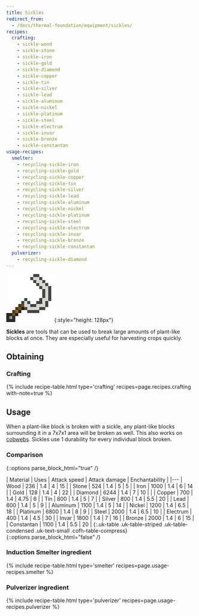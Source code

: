 ```yaml
---
title: Sickles
redirect_from:
  - /docs/thermal-foundation/equipment/sickles/
recipes:
  crafting:
    - sickle-wood
    - sickle-stone
    - sickle-iron
    - sickle-gold
    - sickle-diamond
    - sickle-copper
    - sickle-tin
    - sickle-silver
    - sickle-lead
    - sickle-aluminum
    - sickle-nickel
    - sickle-platinum
    - sickle-steel
    - sickle-electrum
    - sickle-invar
    - sickle-bronze
    - sickle-constantan
usage-recipes:
  smelter:
    - recycling-sickle-iron
    - recycling-sickle-gold
    - recycling-sickle-copper
    - recycling-sickle-tin
    - recycling-sickle-silver
    - recycling-sickle-lead
    - recycling-sickle-aluminum
    - recycling-sickle-nickel
    - recycling-sickle-platinum
    - recycling-sickle-steel
    - recycling-sickle-electrum
    - recycling-sickle-invar
    - recycling-sickle-bronze
    - recycling-sickle-constantan
  pulverizer:
    - recycling-sickle-diamond
---
```


![Sickles](/assets/images/thermal-foundation/sickles.gif){:style="height: 128px"}


**Sickles** are tools that can be used to break large amounts of plant-like
blocks at once. They are especially useful for harvesting crops quickly.


Obtaining
---------

### Crafting
{% include recipe-table.html type='crafting' recipes=page.recipes.crafting with-note=true %}


Usage
-----

When a plant-like block is broken with a sickle, any plant-like blocks
surrounding it in a 7x7x1 area will be broken as well. This also works on
[cobwebs](https://minecraft.gamepedia.com/Cobweb). Sickles use 1 durability for
every individual block broken.

### Comparison
{::options parse_block_html="true" /}
<div class="uk-overflow-container">
| Material | Uses | Attack speed | Attack damage | Enchantability |
|---
| Wood | 236 | 1.4 | 4 | 15 |
| Stone | 524 | 1.4 | 5 | 5 |
| Iron | 1000 | 1.4 | 6 | 14 |
| Gold | 128 | 1.4 | 4 | 22 |
| Diamond | 6244 | 1.4 | 7 | 10 |
|
| Copper | 700 | 1.4 | 4.75 | 6 |
| Tin | 800 | 1.4 | 5 | 7 |
| Silver | 800 | 1.4 | 5.5 | 20 |
| Lead | 600 | 1.4 | 5 | 9 |
| Aluminum | 1100 | 1.4 | 5 | 14 |
| Nickel | 1200 | 1.4 | 6.5 | 18 |
| Platinum | 6800 | 1.4 | 8 | 9 |
| Steel | 2000 | 1.4 | 6.5 | 10 |
| Electrum | 400 | 1.4 | 4.5 | 30 |
| Invar | 1800 | 1.4 | 7 | 16 |
| Bronze | 2000 | 1.4 | 6 | 15 |
| Constantan | 1100 | 1.4 | 5.5 | 20 |
{:.uk-table .uk-table-striped .uk-table-condensed .uk-text-small .cofh-table-compress}
</div>
{::options parse_block_html="false" /}

### Induction Smelter ingredient
{% include recipe-table.html type='smelter' recipes=page.usage-recipes.smelter %}

### Pulverizer ingredient
{% include recipe-table.html type='pulverizer' recipes=page.usage-recipes.pulverizer %}
